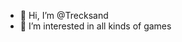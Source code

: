 - 👋 Hi, I’m @Trecksand
- 👀 I’m interested in all kinds of games

<!---
Trecksand/Trecksand is a ✨ special ✨ repository because its `README.md` (this file) appears on your GitHub profile.
You can click the Preview link to take a look at your changes.
--->
